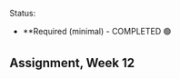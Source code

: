 Status:
- **Required (minimal) - COMPLETED 🟢

Assignment, Week 12
----------------------------------------
